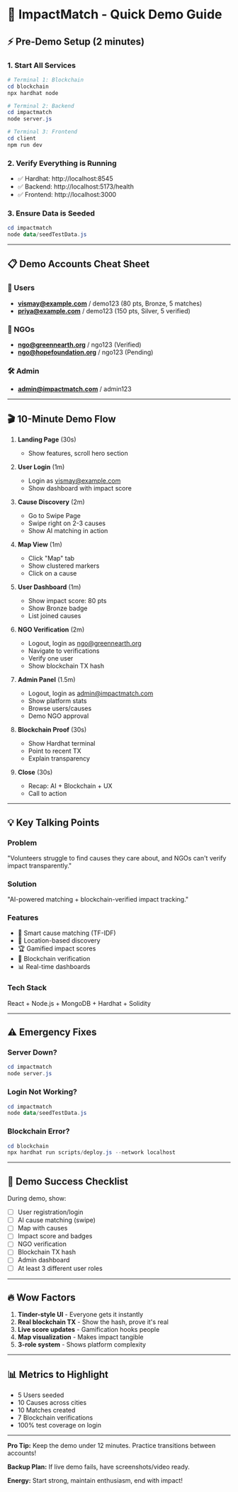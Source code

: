 # 🚀 ImpactMatch - Quick Demo Guide

## ⚡ Pre-Demo Setup (2 minutes)

### 1. Start All Services
```powershell
# Terminal 1: Blockchain
cd blockchain
npx hardhat node

# Terminal 2: Backend  
cd impactmatch
node server.js

# Terminal 3: Frontend
cd client
npm run dev
```

### 2. Verify Everything is Running
- ✅ Hardhat: http://localhost:8545
- ✅ Backend: http://localhost:5173/health
- ✅ Frontend: http://localhost:3000

### 3. Ensure Data is Seeded
```powershell
cd impactmatch
node data/seedTestData.js
```

---

## 📋 Demo Accounts Cheat Sheet

### 👤 Users
- **vismay@example.com** / demo123 (80 pts, Bronze, 5 matches)
- **priya@example.com** / demo123 (150 pts, Silver, 5 verified)

### 🏢 NGOs
- **ngo@greennearth.org** / ngo123 (Verified)
- **ngo@hopefoundation.org** / ngo123 (Pending)

### 🛠️ Admin
- **admin@impactmatch.com** / admin123

---

## 🎬 10-Minute Demo Flow

1. **Landing Page** (30s)
   - Show features, scroll hero section

2. **User Login** (1m)
   - Login as vismay@example.com
   - Show dashboard with impact score

3. **Cause Discovery** (2m)
   - Go to Swipe Page
   - Swipe right on 2-3 causes
   - Show AI matching in action

4. **Map View** (1m)
   - Click "Map" tab
   - Show clustered markers
   - Click on a cause

5. **User Dashboard** (1m)
   - Show impact score: 80 pts
   - Show Bronze badge
   - List joined causes

6. **NGO Verification** (2m)
   - Logout, login as ngo@greennearth.org
   - Navigate to verifications
   - Verify one user
   - Show blockchain TX hash

7. **Admin Panel** (1.5m)
   - Logout, login as admin@impactmatch.com
   - Show platform stats
   - Browse users/causes
   - Demo NGO approval

8. **Blockchain Proof** (30s)
   - Show Hardhat terminal
   - Point to recent TX
   - Explain transparency

9. **Close** (30s)
   - Recap: AI + Blockchain + UX
   - Call to action

---

## 💡 Key Talking Points

### Problem
"Volunteers struggle to find causes they care about, and NGOs can't verify impact transparently."

### Solution
"AI-powered matching + blockchain-verified impact tracking."

### Features
- 🎯 Smart cause matching (TF-IDF)
- 📍 Location-based discovery  
- 🏆 Gamified impact scores
- 🔗 Blockchain verification
- 📊 Real-time dashboards

### Tech Stack
React + Node.js + MongoDB + Hardhat + Solidity

---

## ⚠️ Emergency Fixes

### Server Down?
```powershell
cd impactmatch
node server.js
```

### Login Not Working?
```powershell
cd impactmatch
node data/seedTestData.js
```

### Blockchain Error?
```powershell
cd blockchain
npx hardhat run scripts/deploy.js --network localhost
```

---

## 🎯 Demo Success Checklist

During demo, show:
- [ ] User registration/login
- [ ] AI cause matching (swipe)
- [ ] Map with causes
- [ ] Impact score and badges
- [ ] NGO verification
- [ ] Blockchain TX hash
- [ ] Admin dashboard
- [ ] At least 3 different user roles

---

## 🔥 Wow Factors

1. **Tinder-style UI** - Everyone gets it instantly
2. **Real blockchain TX** - Show the hash, prove it's real
3. **Live score updates** - Gamification hooks people
4. **Map visualization** - Makes impact tangible
5. **3-role system** - Shows platform complexity

---

## 📊 Metrics to Highlight

- 5 Users seeded
- 10 Causes across cities
- 10 Matches created
- 7 Blockchain verifications
- 100% test coverage on login

---

**Pro Tip:** Keep the demo under 12 minutes. Practice transitions between accounts!

**Backup Plan:** If live demo fails, have screenshots/video ready.

**Energy:** Start strong, maintain enthusiasm, end with impact!
